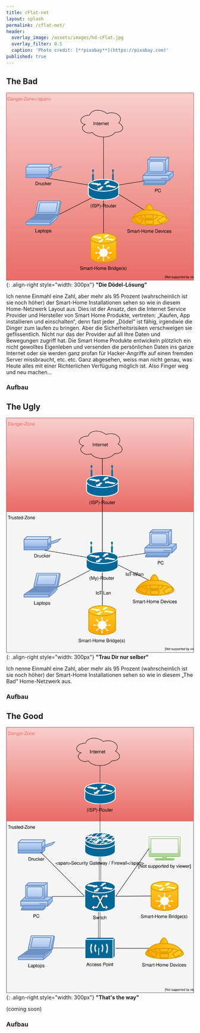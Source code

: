 ```yaml
---
title: cFlat-net
layout: splash
permalink: /cflat-net/
header:
  overlay_image: /assets/images/hd-cFlat.jpg
  overlay_filter: 0.5
  caption: 'Photo credit: [**pixabay**](https://pixabay.com)'
published: true
---
```

<p></p>

## The Bad

![homeNetwork-bad.svg!!](/assets/images/homeNetwork-bad.svg){: .align-right style="width: 300px"}
**"Die Dödel-Lösung"**

Ich nenne Einmahl eine Zahl, aber mehr als 95 Prozent (wahrscheinlich ist sie noch höher) der Smart-Home Installationen sehen so wie in diesem Home-Netzwerk Layout aus. Dies ist der Ansatz, den die Internet Service Provider und Hersteller von Smart Home Produkte, vertreten: „Kaufen, App installieren und einschalten“, denn fast jeder „Dödel“ ist fähig, irgendwie die Dinger zum laufen zu bringen. Aber die Sicherheitsrisiken verschweigen sie geflissentlich. Nicht nur das der Provider auf all Ihre Daten und Bewegungen zugriff hat. Die Smart Home Produkte entwickeln plötzlich ein nicht gewolltes Eigenleben und versenden die persönlichen Daten ins ganze Internet oder sie werden ganz profan für Hacker-Angriffe auf einen fremden Server missbraucht, etc. etc. Ganz abgesehen, weiss man nicht genau, was Heute alles mit einer Richterlichen Verfügung möglich ist.  Also Finger weg und neu machen...

### Aufbau

## The Ugly

![homeNetwork-ugly.svg!!](/assets/images/homeNetwork-ugly.svg){: .align-right style="width: 300px"}
**"Trau Dir nur selber"**

Ich nenne Einmahl eine Zahl, aber mehr als 95 Prozent (wahrscheinlich ist sie noch höher) der Smart-Home Installationen sehen so wie in diesem „The Bad“ Home-Netzwerk aus. 

### Aufbau

## The Good

![homeNetwork-good.svg!!](/assets/images/homeNetwork-good.svg){: .align-right style="width: 300px"}
**"That's the way"**

(coming soon)

### Aufbau
